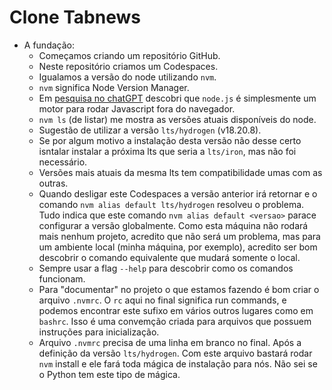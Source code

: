 # Clone Tabnews

- A fundação:
  - Começamos criando um repositório GitHub.
  - Neste repositório criamos um Codespaces.
  - Igualamos a versão do node utilizando `nvm`.
  - `nvm` significa Node Version Manager.
  - Em [pesquisa no chatGPT](https://chatgpt.com/share/6853592f-8c1c-8003-8c3b-cc8d62616bfd) descobri que `node.js` é simplesmente um motor para rodar Javascript fora do navegador.
  - `nvm ls` (de listar) me mostra as versões atuais disponíveis do node.
  - Sugestão de utilizar a versão `lts/hydrogen` (v18.20.8).
  - Se por algum motivo a instalação desta versão não desse certo isntalar instalar a próxima lts que seria a `lts/iron`, mas não foi necessário.
  - Versões mais atuais da mesma lts tem compatibilidade umas com as outras.
  - Quando desligar este Codespaces a versão anterior irá retornar e o comando `nvm alias default lts/hydrogen` resolveu o problema. Tudo indica que este comando `nvm alias default <versao>` parace configurar a versão globalmente. Como esta máquina não rodará mais nenhum projeto, acredito que não será um problema, mas para um ambiente local (minha máquina, por exemplo), acredito ser bom descobrir o comando equivalente que mudará somente o local.
  - Sempre usar a flag `--help` para descobrir como os comandos funcionam.
  - Para "documentar" no projeto o que estamos fazendo é bom criar o arquivo `.nvmrc`. O `rc` aqui no final significa run commands, e podemos encontrar este sufixo em vários outros lugares como em `bashrc`. Isso é uma convemção criada para arquivos que possuem instruções para inicialização.
  - Arquivo `.nvmrc` precisa de uma linha em branco no final. Após a definição da versão `lts/hydrogen`. Com este arquivo bastará rodar `nvm` install e ele fará toda mágica de instalação para nós. Não sei se o Python tem este tipo de mágica.

